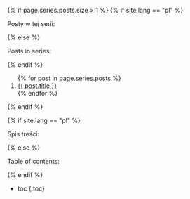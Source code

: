 
<div markdown="1" class="series-and-toc">

{% if page.series.posts.size > 1 %}
{% if site.lang == "pl" %}
<p class="series-header">Posty w tej serii:</p>
{% else %}
<p class="series-header">Posts in series:</p>
{% endif %}

<ol>
{% for post in page.series.posts %}
<li><a href="{{ post.url | prepend: site.baseurl_root }}">{{ post.title }}</a></li>
{% endfor %}
</ol>
{% endif %}

{% if site.lang == "pl" %}
<p class="toc-header">Spis treści:</p>
{% else %}
<p class="toc-header">Table of contents:</p>
{% endif %}

* toc
{:toc}

</div>
